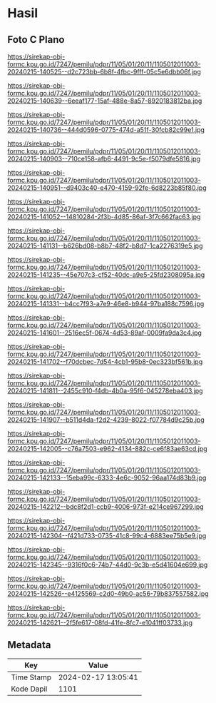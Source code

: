 # Hasil

## Foto C Plano

https://sirekap-obj-formc.kpu.go.id/7247/pemilu/pdpr/11/05/01/20/11/1105012011003-20240215-140525--d2c723bb-6b8f-4fbc-9fff-05c5e6dbb06f.jpg

https://sirekap-obj-formc.kpu.go.id/7247/pemilu/pdpr/11/05/01/20/11/1105012011003-20240215-140639--6eeaf177-15af-488e-8a57-8920183812ba.jpg

https://sirekap-obj-formc.kpu.go.id/7247/pemilu/pdpr/11/05/01/20/11/1105012011003-20240215-140736--444d0596-0775-474d-a51f-30fcb82c99e1.jpg

https://sirekap-obj-formc.kpu.go.id/7247/pemilu/pdpr/11/05/01/20/11/1105012011003-20240215-140903--710ce158-afb6-4491-9c5e-f5079dfe5816.jpg

https://sirekap-obj-formc.kpu.go.id/7247/pemilu/pdpr/11/05/01/20/11/1105012011003-20240215-140951--d9403c40-e470-4159-92fe-6d8223b85f80.jpg

https://sirekap-obj-formc.kpu.go.id/7247/pemilu/pdpr/11/05/01/20/11/1105012011003-20240215-141052--14810284-2f3b-4d85-86af-3f7c662fac63.jpg

https://sirekap-obj-formc.kpu.go.id/7247/pemilu/pdpr/11/05/01/20/11/1105012011003-20240215-141131--b626bd08-b8b7-48f2-b8d7-1ca2276319e5.jpg

https://sirekap-obj-formc.kpu.go.id/7247/pemilu/pdpr/11/05/01/20/11/1105012011003-20240215-141235--45e707c3-cf52-40dc-a9e5-25fd2308095a.jpg

https://sirekap-obj-formc.kpu.go.id/7247/pemilu/pdpr/11/05/01/20/11/1105012011003-20240215-141331--b4cc7f93-a7e9-46e8-b944-97ba188c7596.jpg

https://sirekap-obj-formc.kpu.go.id/7247/pemilu/pdpr/11/05/01/20/11/1105012011003-20240215-141601--2516ec5f-0674-4d53-89af-0009fa9da3c4.jpg

https://sirekap-obj-formc.kpu.go.id/7247/pemilu/pdpr/11/05/01/20/11/1105012011003-20240215-141702--f70dcbec-7d54-4cb1-95b8-0ec323bf561b.jpg

https://sirekap-obj-formc.kpu.go.id/7247/pemilu/pdpr/11/05/01/20/11/1105012011003-20240215-141811--2455c910-f4db-4b0a-95f6-045278eba403.jpg

https://sirekap-obj-formc.kpu.go.id/7247/pemilu/pdpr/11/05/01/20/11/1105012011003-20240215-141907--b511d4da-f2d2-4239-8022-f07784d9c25b.jpg

https://sirekap-obj-formc.kpu.go.id/7247/pemilu/pdpr/11/05/01/20/11/1105012011003-20240215-142005--c76a7503-e962-4134-882c-ce6f83ae63cd.jpg

https://sirekap-obj-formc.kpu.go.id/7247/pemilu/pdpr/11/05/01/20/11/1105012011003-20240215-142133--15eba99c-6333-4e6c-9052-96aa174d83b9.jpg

https://sirekap-obj-formc.kpu.go.id/7247/pemilu/pdpr/11/05/01/20/11/1105012011003-20240215-142212--bdc8f2d1-ccb9-4006-973f-e214ce967299.jpg

https://sirekap-obj-formc.kpu.go.id/7247/pemilu/pdpr/11/05/01/20/11/1105012011003-20240215-142304--f421d733-0735-41c8-99c4-6883ee75b5e9.jpg

https://sirekap-obj-formc.kpu.go.id/7247/pemilu/pdpr/11/05/01/20/11/1105012011003-20240215-142345--9316f0c6-74b7-44d0-9c3b-e5d41604e699.jpg

https://sirekap-obj-formc.kpu.go.id/7247/pemilu/pdpr/11/05/01/20/11/1105012011003-20240215-142526--e4125569-c2d0-49b0-ac56-79b837557582.jpg

https://sirekap-obj-formc.kpu.go.id/7247/pemilu/pdpr/11/05/01/20/11/1105012011003-20240215-142621--2f5fe617-08fd-41fe-8fc7-e1041ff03733.jpg


## Metadata

| Key        | Value               |
| ---------- | ------------------- |
| Time Stamp | 2024-02-17 13:05:41 |
| Kode Dapil | 1101                |



